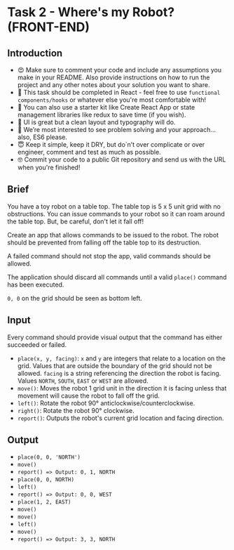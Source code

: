 # Task 2 - Where's my Robot? (FRONT-END)

## Introduction

- 😍 Make sure to comment your code and include any assumptions you make in your README. Also provide instructions on how to run the project and any other notes about your solution you want to share.
- 🤩 This task should be completed in React - feel free to use `functional components/hooks` or whatever else you're most comfortable with!
- 🤨 You can also use a starter kit like Create React App or state management libraries like redux to save time (if you wish).
- 🤗 UI is great but a clean layout and typography will do.
- 🧐 We’re most interested to see problem solving and your approach… also, ES6 please.
- 😇 Keep it simple, keep it DRY, but do`n’t over complicate or over engineer, comment and test as much as possible.
- 🤓 Commit your code to a public Git repository and send us with the URL when you're finished!

## Brief

You have a toy robot on a table top. The table top is 5 x 5 unit grid with no obstructions. You can issue commands to your robot so it can roam around the table top. But, be careful, don't let it fall off!

Create an app that allows commands to be issued to the robot. The robot should be prevented from falling off the table top to its destruction.

A failed command should not stop the app, valid commands should be allowed.

The application should discard all commands until a valid `place()` command has been executed.

`0, 0` on the grid should be seen as bottom left.

## Input

Every command should provide visual output that the command has either succeeded or failed.

- `place(x, y, facing)`: `x` and `y` are integers that relate to a location on the grid. Values that are outside the boundary of the grid should not be allowed. `facing` is a string referencing the direction the robot is facing. Values `NORTH`, `SOUTH`, `EAST` or `WEST` are allowed.
- `move()`: Moves the robot 1 grid unit in the direction it is facing unless that movement will cause the robot to fall off the grid.
- `left()`: Rotate the robot 90° anticlockwise/counterclockwise.
- `right()`: Rotate the robot 90° clockwise.
- `report()`: Outputs the robot's current grid location and facing direction.

## Output

- `place(0, 0, 'NORTH')`
- `move()`
- `report() => Output: 0, 1, NORTH`
- `place(0, 0, NORTH)`
- `left()`
- `report() => Output: 0, 0, WEST`
- `place(1, 2, EAST)`
- `move()`
- `move()`
- `left()`
- `move()`
- `report() => Output: 3, 3, NORTH`
